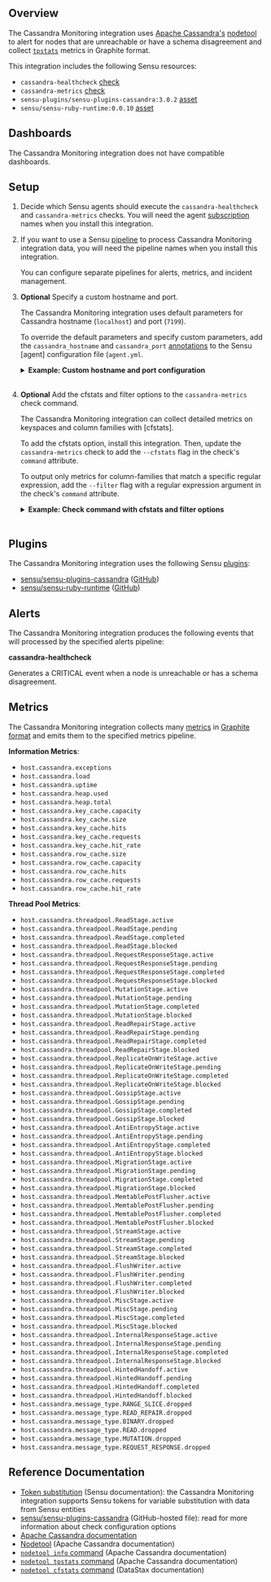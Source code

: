 ## Overview

The Cassandra Monitoring integration uses [Apache Cassandra's][Apache Cassandra documentation] [nodetool] to alert for nodes that are unreachable or have a schema disagreement and collect [`tpstats`][`nodetool tpstats` command] metrics in Graphite format.

This integration includes the following Sensu resources:

* `cassandra-healthcheck` [check]
* `cassandra-metrics` [check]
* `sensu-plugins/sensu-plugins-cassandra:3.0.2` [asset]
* `sensu/sensu-ruby-runtime:0.0.10` [asset]

## Dashboards

<!-- List of compatible dashboards w/ screenshots (supports png, jpeg, and gif images; relative paths only; e.g. `![](img/dashboard-1.png)` )-->

<!-- This integration is compatible with the [{{dashboard_name}}][{{dashboard_link}}] (included w/ [Sensu Plus][sensu-plus]). -->

<!-- ![](img/dashboard.png) -->

The Cassandra Monitoring integration does not have compatible dashboards.

## Setup

1. Decide which Sensu agents should execute the `cassandra-healthcheck` and `cassandra-metrics` checks. You will need the agent [subscription] names when you install this integration.

1. If you want to use a Sensu [pipeline] to process Cassandra Monitoring integration data, you will need the pipeline names when you install this integration.

   You can configure separate pipelines for alerts, metrics, and incident management.

1. **Optional** Specify a custom hostname and port.

   The Cassandra Monitoring integration uses default parameters for Cassandra hostname (`localhost`) and port (`7199`).

   To override the default parameters and specify custom parameters, add the `cassandra_hostname` and `cassandra_port` [annotations] to the Sensu [agent] configuration file (`agent.yml`.

   <details><summary><strong>Example: Custom hostname and port configuration</strong></summary>

   ```yaml
   annotations:
     cassandra_hostname: "CUSTOM_HOSTNAME"
     cassandra_port: 9999
   ```

   </details>
   <br>

1. **Optional** Add the cfstats and filter options to the `cassandra-metrics` check command.

   The Cassandra Monitoring integration can collect detailed metrics on keyspaces and column families with [cfstats].

   To add the cfstats option, install this integration. Then, update the `cassandra-metrics` check to add the `--cfstats` flag in the check's `command` attribute.

   To output only metrics for column-families that match a specific regular expression, add the `--filter` flag with a regular expression argument in the check's `command` attribute.

   <details><summary><strong>Example: Check command with cfstats and filter options</strong></summary>

   ```yaml
   spec:
     command: >-
     metrics-cassandra-graphite.rb -h {{ .annotations.cassandra_hostname | default "localhost" }} -P {{ .annotations.cassandra_port | default 7199 }}
     --cfstats
     --filter <REGULAR_EXPRESSION>
   ```

   </details>
   <br>

## Plugins

<!-- Links to any Sensu Integration dependencies (i.e. Sensu Plugins) -->

The Cassandra Monitoring integration uses the following Sensu [plugins]:

* [sensu/sensu-plugins-cassandra][sensu-plugins-cassandra-bonsai] ([GitHub][sensu-plugins-cassandra-github])
* [sensu/sensu-ruby-runtime][sensu-ruby-runtime-bonsai] ([GitHub][sensu-ruby-runtime-github])

## Alerts

<!-- List of all alerts generated by this integration. -->

The Cassandra Monitoring integration produces the following events that will processed by the specified alerts pipeline:

**cassandra-healthcheck**

Generates a CRITICAL event when a node is unreachable or has a schema disagreement.

## Metrics

<!-- List of all metrics or events collected by this integration. -->

The Cassandra Monitoring integration collects many [metrics] in [Graphite format][graphite-format] and emits them to the specified metrics pipeline.

**Information Metrics**:

* `host.cassandra.exceptions`
* `host.cassandra.load`
* `host.cassandra.uptime`
* `host.cassandra.heap.used`
* `host.cassandra.heap.total`
* `host.cassandra.key_cache.capacity`
* `host.cassandra.key_cache.size`
* `host.cassandra.key_cache.hits`
* `host.cassandra.key_cache.requests`
* `host.cassandra.key_cache.hit_rate`
* `host.cassandra.row_cache.size`
* `host.cassandra.row_cache.capacity`
* `host.cassandra.row_cache.hits`
* `host.cassandra.row_cache.requests`
* `host.cassandra.row_cache.hit_rate`

**Thread Pool Metrics**:

* `host.cassandra.threadpool.ReadStage.active`
* `host.cassandra.threadpool.ReadStage.pending`
* `host.cassandra.threadpool.ReadStage.completed`
* `host.cassandra.threadpool.ReadStage.blocked`
* `host.cassandra.threadpool.RequestResponseStage.active`
* `host.cassandra.threadpool.RequestResponseStage.pending`
* `host.cassandra.threadpool.RequestResponseStage.completed`
* `host.cassandra.threadpool.RequestResponseStage.blocked`
* `host.cassandra.threadpool.MutationStage.active`
* `host.cassandra.threadpool.MutationStage.pending`
* `host.cassandra.threadpool.MutationStage.completed`
* `host.cassandra.threadpool.MutationStage.blocked`
* `host.cassandra.threadpool.ReadRepairStage.active`
* `host.cassandra.threadpool.ReadRepairStage.pending`
* `host.cassandra.threadpool.ReadRepairStage.completed`
* `host.cassandra.threadpool.ReadRepairStage.blocked`
* `host.cassandra.threadpool.ReplicateOnWriteStage.active`
* `host.cassandra.threadpool.ReplicateOnWriteStage.pending`
* `host.cassandra.threadpool.ReplicateOnWriteStage.completed`
* `host.cassandra.threadpool.ReplicateOnWriteStage.blocked`
* `host.cassandra.threadpool.GossipStage.active`
* `host.cassandra.threadpool.GossipStage.pending`
* `host.cassandra.threadpool.GossipStage.completed`
* `host.cassandra.threadpool.GossipStage.blocked`
* `host.cassandra.threadpool.AntiEntropyStage.active`
* `host.cassandra.threadpool.AntiEntropyStage.pending`
* `host.cassandra.threadpool.AntiEntropyStage.completed`
* `host.cassandra.threadpool.AntiEntropyStage.blocked`
* `host.cassandra.threadpool.MigrationStage.active`
* `host.cassandra.threadpool.MigrationStage.pending`
* `host.cassandra.threadpool.MigrationStage.completed`
* `host.cassandra.threadpool.MigrationStage.blocked`
* `host.cassandra.threadpool.MemtablePostFlusher.active`
* `host.cassandra.threadpool.MemtablePostFlusher.pending`
* `host.cassandra.threadpool.MemtablePostFlusher.completed`
* `host.cassandra.threadpool.MemtablePostFlusher.blocked`
* `host.cassandra.threadpool.StreamStage.active`
* `host.cassandra.threadpool.StreamStage.pending`
* `host.cassandra.threadpool.StreamStage.completed`
* `host.cassandra.threadpool.StreamStage.blocked`
* `host.cassandra.threadpool.FlushWriter.active`
* `host.cassandra.threadpool.FlushWriter.pending`
* `host.cassandra.threadpool.FlushWriter.completed`
* `host.cassandra.threadpool.FlushWriter.blocked`
* `host.cassandra.threadpool.MiscStage.active`
* `host.cassandra.threadpool.MiscStage.pending`
* `host.cassandra.threadpool.MiscStage.completed`
* `host.cassandra.threadpool.MiscStage.blocked`
* `host.cassandra.threadpool.InternalResponseStage.active`
* `host.cassandra.threadpool.InternalResponseStage.pending`
* `host.cassandra.threadpool.InternalResponseStage.completed`
* `host.cassandra.threadpool.InternalResponseStage.blocked`
* `host.cassandra.threadpool.HintedHandoff.active`
* `host.cassandra.threadpool.HintedHandoff.pending`
* `host.cassandra.threadpool.HintedHandoff.completed`
* `host.cassandra.threadpool.HintedHandoff.blocked`
* `host.cassandra.message_type.RANGE_SLICE.dropped`
* `host.cassandra.message_type.READ_REPAIR.dropped`
* `host.cassandra.message_type.BINARY.dropped`
* `host.cassandra.message_type.READ.dropped`
* `host.cassandra.message_type.MUTATION.dropped`
* `host.cassandra.message_type.REQUEST_RESPONSE.dropped`

## Reference Documentation

* [Token substitution] (Sensu documentation): the Cassandra Monitoring integration supports Sensu tokens for variable substitution with data from Sensu entities
* [sensu/sensu-plugins-cassandra][sensu/sensu-plugins-cassandra plugin documentation] (GitHub-hosted file): read for more information about check configuration options
* [Apache Cassandra documentation]
* [Nodetool][nodetool] (Apache Cassandra documentation)
* [`nodetool info` command] (Apache Cassandra documentation)
* [`nodetool tpstats` command] (Apache Cassandra documentation)
* [`nodetool cfstats` command] (DataStax documentation)


<!-- Links -->
[check]: https://docs.sensu.io/sensu-go/latest/observability-pipeline/observe-schedule/checks/
[asset]: https://docs.sensu.io/sensu-go/latest/plugins/assets/
[subscription]: https://docs.sensu.io/sensu-go/latest/observability-pipeline/observe-schedule/subscriptions/
[subscriptions]: https://docs.sensu.io/sensu-go/latest/observability-pipeline/observe-schedule/subscriptions/
[agents]: https://docs.sensu.io/sensu-go/latest/observability-pipeline/observe-schedule/agent/
[annotations]: https://docs.sensu.io/sensu-go/latest/observability-pipeline/observe-schedule/agent/#agent-annotations
[plugins]: https://docs.sensu.io/sensu-go/latest/plugins/
[metrics]: https://docs.sensu.io/sensu-go/latest/observability-pipeline/observe-schedule/metrics/
[handler]: https://docs.sensu.io/sensu-go/latest/observability-pipeline/observe-process/handlers/
[pipeline]: https://docs.sensu.io/sensu-go/latest/observability-pipeline/observe-process/pipelines/
[Token substitution]: https://docs.sensu.io/sensu-go/latest/observability-pipeline/observe-schedule/tokens/
[sensu-plus]: https://sensu.io/features/analytics
[sensu-plugins-cassandra-bonsai]: https://bonsai.sensu.io/assets/sensu-plugins/sensu-plugins-cassandra
[sensu-plugins-cassandra-github]: https://github.com/sensu-plugins/sensu-plugins-cassandra
[sensu-ruby-runtime-bonsai]: https://bonsai.sensu.io/assets/sensu/sensu-ruby-runtime
[sensu-ruby-runtime-github]: https://github.com/sensu/sensu-ruby-runtime
[graphite-format]: https://graphite.readthedocs.io/en/latest/feeding-carbon.html#the-plaintext-protocol
[Apache Cassandra documentation]: https://cassandra.apache.org/doc/latest/
[nodetool]: https://cassandra.apache.org/doc/latest/cassandra/tools/nodetool/nodetool.html
[sensu/sensu-plugins-cassandra plugin documentation]: https://github.com/sensu-plugins/sensu-plugins-cassandra/blob/master/bin/metrics-cassandra-graphite.rb
[`nodetool info` command]: https://cassandra.apache.org/doc/latest/cassandra/tools/nodetool/info.html
[`nodetool tpstats` command]: https://cassandra.apache.org/doc/latest/cassandra/tools/nodetool/tpstats.html
[`nodetool cfstats` command]: https://docs.datastax.com/en/cassandra-oss/2.1/cassandra/tools/toolsCFstats.html
